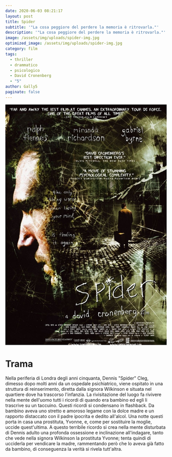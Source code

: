 ```yaml
---
date: 2020-06-03 08:21:17
layout: post
title: Spider
subtitle: '"La cosa peggiore del perdere la memoria è ritrovarla."'
description: '"La cosa peggiore del perdere la memoria è ritrovarla."'
image: /assets/img/uploads/spider-img.jpg
optimized_image: /assets/img/uploads/spider-img.jpg
category: film
tags:
  - thriller
  - drammatico
  - psicologico
  - David Cronenberg
  - "5"
author: Gally5
paginate: false
---
```

![](/assets/img/uploads/spider-locandina.jpg)



# Trama

Nella periferia di Londra degli anni cinquanta, Dennis "Spider" Cleg, dimesso dopo molti anni da un ospedale psichiatrico, viene ospitato in una struttura di reinserimento, diretta dalla signora Wilkinson e situata nel quartiere dove ha trascorso l'infanzia. La rivisitazione del luogo fa rivivere nella mente dell'uomo tutti i ricordi di quando era bambino ed egli li trascrive su un taccuino. Questi ricordi si condensano in flashback. Da bambino aveva uno stretto e amoroso legame con la dolce madre e un rapporto distaccato con il padre ipocrita e dedito all'alcol. Una notte questi porta in casa una prostituta, Yvonne, e, come per sostituire la moglie, uccide quest'ultima. A questo terribile ricordo si crea nella mente disturbata di Dennis adulto una profonda ossessione e inclinazione all'indagare, tanto che vede nella signora Wilkinson la prostituta Yvonne; tenta quindi di ucciderla per vendicare la madre, rammentando però che lo aveva già fatto da bambino, di conseguenza la verità si rivela tutt'altra.